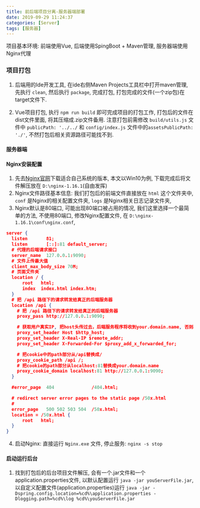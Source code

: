 ```yaml
---
title: 前后端项目分离-服务器端部署
date: 2019-09-29 11:24:37
categories: [Server]
tags: [服务器]
---
```


项目基本环境: 前端使用Vue, 后端使用SpingBoot + Maven管理, 服务器端使用Nginx代理

### 项目打包
1. 后端用的Ide开发工具, 在ide右侧Maven Projects工具栏中打开maven管理, 先执行 `clean`, 然后执行 `package`, 完成打包, 打包完成的文件(一个zip包)在target文件下.

2. Vue项目打包, 执行 `npm run build` 即可完成项目的打包工作, 打包后的文件在dist文件里面, 将其压缩成.zip文件备用. 注意打包前需修改 `build/utils.js` 文件中 `publicPath: '../../` 和 `config/index.js` 文件中的`assetsPublicPath: './'`, 不然打包后相关资源路径可能找不到.

<!-- more -->

#### 服务器端

#### Nginx安装配置
1. 先去[Nginx官网](http://nginx.org/en/download.html "")下载适合自己系统的版本, 本文以Win10为例, 下载完成后将文件解压放在 `D:\nginx-1.16.1`(自由发挥)
2. Nginx文件路径基本信息: 我们打包后的前端文件直接放在 `html` 这个文件夹中, `conf` 是Nginx的相关配置文件夹, `logs` 是Nginx相关日志记录文件夹,  
3. Nginx默认是80端口, 可能出现80端口被占用的情况, 我们这里选择一个最简单的方法, 不使用80端口, 修改Nginx配置文件, 在 `D:\nginx-1.16.1\conf\nginx.conf`, 
``` json
server {
  listen       81;
  listen       [::]:81 default_server;
  # 代理的后端请求接口
  server_name  127.0.0.1:9090;
  # 文件上传最大值
  client_max_body_size 70M;
  # 页面文件夹
  location / {
      root   html;
      index  index.html index.htm;
  }
  # 把 /api 路径下的请求转发给真正的后端服务器
  location /api {
    # 把 /api 路径下的请求转发给真正的后端服务器
    proxy_pass http://127.0.0.1:9090;

    # 获取用户真实IP, 把host头传过去，后端服务程序将收到your.domain.name, 否则收到的是localhost:81
    proxy_set_header Host $http_host;
    proxy_set_header X-Real-IP $remote_addr;						
    proxy_set_header X-Forwarded-For $proxy_add_x_forwarded_for;

    # 把cookie中的path部分从/api替换成/
    proxy_cookie_path /api /;
    # 把cookie的path部分从localhost:81替换成your.domain.name
    proxy_cookie_domain localhost:81 http://127.0.0.1:9090;
  }

  #error_page  404              /404.html;

  # redirect server error pages to the static page /50x.html
  #
  error_page   500 502 503 504  /50x.html;
  location = /50x.html {
      root   html;
  }
}
```
4. 启动Nginx: 直接运行 `Nginx.exe` 文件, 停止服务: `nginx -s stop`

#### 启动运行后台
1. 找到打包后的后台项目文件解压, 会有一个.jar文件和一个application.properties文件, 以默认配置运行 `java -jar youServerFile.jar`, 以自定义配置文件(application.properties)运行 `java -jar -Dspring.config.location=%cd%\application.properties -Dlogging.path=%cd%\log %cd%\youServerFile.jar`